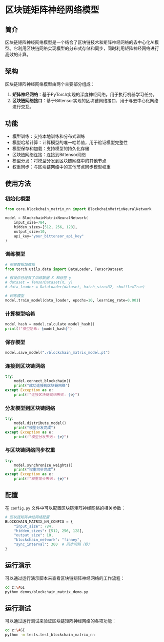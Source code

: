 # 区块链矩阵神经网络模型

## 简介

区块链矩阵神经网络模型是一个结合了区块链技术和矩阵神经网络的去中心化AI模型。它利用区块链网络实现模型的分布式存储和同步，同时利用矩阵神经网络进行高效的计算。

## 架构

区块链矩阵神经网络模型由两个主要部分组成：

1. **矩阵神经网络**：基于PyTorch实现的深度神经网络，用于执行机器学习任务。
2. **区块链网络接口**：基于Bittensor实现的区块链网络接口，用于与去中心化网络进行交互。

## 功能

- 模型训练：支持本地训练和分布式训练
- 模型哈希计算：计算模型的唯一哈希值，用于验证模型完整性
- 模型保存和加载：支持模型的持久化存储
- 区块链网络连接：连接到Bittensor网络
- 模型分发：将模型分发到区块链网络中的其他节点
- 权重同步：与区块链网络中的其他节点同步模型权重

## 使用方法

### 初始化模型

```python
from core.blockchain_matrix_nn import BlockchainMatrixNeuralNetwork

model = BlockchainMatrixNeuralNetwork(
    input_size=784,
    hidden_sizes=[512, 256, 128],
    output_size=10,
    api_key="your_bittensor_api_key"
)
```

### 训练模型

```python
# 创建数据加载器
from torch.utils.data import DataLoader, TensorDataset

# 假设你已经有了训练数据 X 和标签 y
# dataset = TensorDataset(X, y)
# data_loader = DataLoader(dataset, batch_size=32, shuffle=True)

# 训练模型
model.train_model(data_loader, epochs=10, learning_rate=0.001)
```

### 计算模型哈希

```python
model_hash = model.calculate_model_hash()
print(f"模型哈希: {model_hash}")
```

### 保存模型

```python
model.save_model("./blockchain_matrix_model.pt")
```

### 连接到区块链网络

```python
try:
    model.connect_blockchain()
    print("成功连接到区块链网络")
except Exception as e:
    print(f"连接区块链网络失败: {e}")
```

### 分发模型到区块链网络

```python
try:
    model.distribute_model()
    print("模型分发完成")
except Exception as e:
    print(f"模型分发失败: {e}")
```

### 与区块链网络同步权重

```python
try:
    model.synchronize_weights()
    print("权重同步完成")
except Exception as e:
    print(f"权重同步失败: {e}")
```

## 配置

在 `config.py` 文件中可以配置区块链矩阵神经网络的相关参数：

```python
# 区块链矩阵神经网络配置
BLOCKCHAIN_MATRIX_NN_CONFIG = {
    "input_size": 784,
    "hidden_sizes": [512, 256, 128],
    "output_size": 10,
    "blockchain_network": "finney",
    "sync_interval": 300  # 同步间隔（秒）
}
```

## 运行演示

可以通过运行演示脚本来查看区块链矩阵神经网络的工作流程：

```bash
cd z:\AGI
python demos/blockchain_matrix_demo.py
```

## 运行测试

可以通过运行测试来验证区块链矩阵神经网络的各项功能：

```bash
cd z:\AGI
python -m tests.test_blockchain_matrix_nn
```